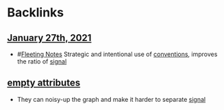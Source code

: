
# Backlinks
## [January 27th, 2021](<January 27th, 2021.md>)
- #[Fleeting Notes](<Fleeting Notes.md>) Strategic and intentional use of [conventions](<conventions.md>), improves the ratio of [signal](<signal.md>)

## [empty attributes](<empty attributes.md>)
- They can noisy-up the graph and make it harder to separate [signal](<signal.md>)


